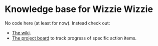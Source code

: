 # Knowledge base for Wizzie Wizzie

No code here (at least for now). Instead check out:

* [The wiki](https://github.com/WizzieWizzie/howto/wiki).
* [The project board](https://github.com/WizzieWizzie/howto/projects) to track progress of specific action items.
